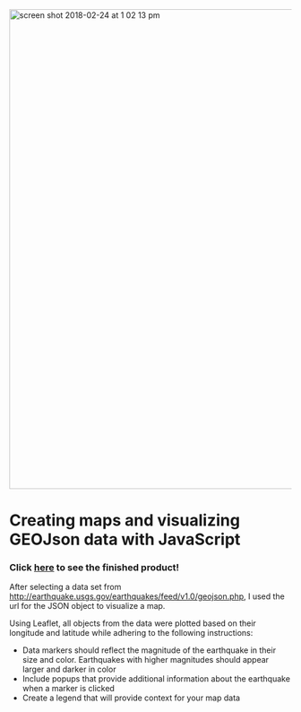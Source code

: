 <img width="856" alt="screen shot 2018-02-24 at 1 02 13 pm" src="https://user-images.githubusercontent.com/30611037/36633950-08b7f6ec-1963-11e8-88b9-2d76126ac95e.png">

# Creating maps and visualizing GEOJson data with JavaScript

### Click <a href="https://ars0107.github.io/maps-maps-maps/">here</a> to see the finished product!

After selecting a data set from http://earthquake.usgs.gov/earthquakes/feed/v1.0/geojson.php, I used the url for the JSON object to visualize a map. 

Using Leaflet, all objects from the data were plotted based on their longitude and latitude while adhering to the following instructions:
<ul>
  <li>Data markers should reflect the magnitude of the earthquake in their size and color. Earthquakes with higher magnitudes should appear larger and darker in color</li>
  <li>Include popups that provide additional information about the earthquake when a marker is clicked</li>
  <li>Create a legend that will provide context for your map data</li>
</ul>


 
